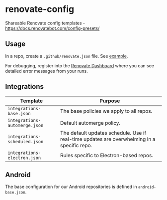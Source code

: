 # renovate-config

Shareable Renovate config templates - https://docs.renovatebot.com/config-presets/

## Usage

In a repo, create a `.github/renovate.json` file. See [example](https://github.com/Doist/app-console/blob/main/.github/renovate.json).

For debugging, register into the [Renovate Dashboard](https://app.renovatebot.com/dashboard#github/Doist/) where you can see detailed error messages from your runs.

## Integrations

|Template|Purpose|
|-|-|
|`integrations-base.json`|The base policies we apply to all repos.|
|`integrations-automerge.json`|Default automerge policy.|
|`integrations-scheduled.json`|The default updates schedule. Use if real-time updates are overwhelming in a specific repo.|
|`integrations-electron.json`|Rules specific to Electron-based repos.|

## Android

The base configuration for our Android repositories is defined in `android-base.json`.  
